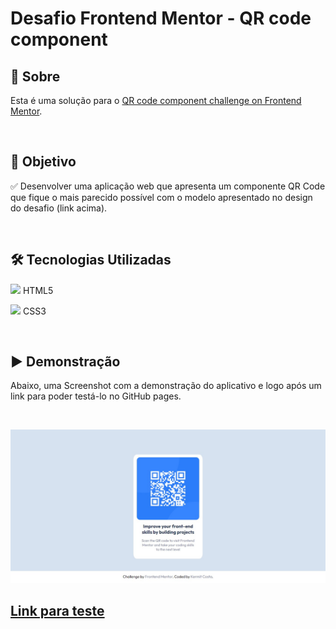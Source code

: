 # Desafio Frontend Mentor - QR code component

## 💬 Sobre

Esta é uma solução para o [QR code component challenge on Frontend Mentor](https://www.frontendmentor.io/challenges/qr-code-component-iux_sIO_H).

<br />

## 🎯 Objetivo

✅ Desenvolver uma aplicação web que apresenta um componente QR Code que fique o mais parecido possível com o modelo apresentado no design do desafio (link acima).

<br />

## 🛠 Tecnologias Utilizadas

<img width="20px" src="https://cdn.jsdelivr.net/gh/devicons/devicon/icons/html5/html5-original-wordmark.svg" /> HTML5

<img width="20px" src="https://cdn.jsdelivr.net/gh/devicons/devicon/icons/css3/css3-original-wordmark.svg" /> CSS3

<br />

## ▶ Demonstração

Abaixo, uma Screenshot com a demonstração do aplicativo e logo após um link para poder testá-lo no GitHub pages.

<br />

![Demo QR Code component](/assets/images/demo.jpg)

## <a href="https://kermitcosta.github.io/qr-code-component/">Link para teste</a>
